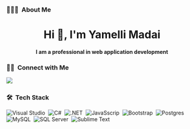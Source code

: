 ### 👨🏻‍💻 &nbsp;About Me
<div align="center">
<h1 align="center">Hi 👋, I'm Yamelli Madai</h1>
<h4 align="center">I am a professional in web application development</h4>
</div>

### 🤝🏻 &nbsp;Connect with Me
<a target="_blank" href="[https://www.linkedin.com/in/ahmadshaikhk/](https://www.linkedin.com/in/yamelli-madai-rodriguez-esparza-a77254179/)">
<img src="https://img.shields.io/badge/-LinkedIn-0077B5?style=for-the-badge&logo=Linkedin&logoColor=white"></img></a>
&emsp;


### 🛠 &nbsp;Tech Stack
![Visual Studio](https://img.shields.io/badge/Visual_Studio-5C2D91?style=for-the-badge&logo=visual%20studio&logoColor=white)&nbsp;
![C#](https://img.shields.io/badge/C%23-239120?style=for-the-badge&logo=c-sharp&logoColor=white)&nbsp;
![.NET](https://img.shields.io/badge/.NET-5C2D91?style=for-the-badge&logo=.net&logoColor=white)&nbsp;
![JavaSscrip](https://img.shields.io/badge/JavaScript-F7DF1E?style=for-the-badge&logo=javascript&logoColor=black)&nbsp;
![Bootstrap](https://img.shields.io/badge/bootstrap-%23563D7C.svg?style=for-the-badge&logo=bootstrap&logoColor=white)&nbsp;
![Postgres](https://img.shields.io/badge/postgres-%23316192.svg?style=for-the-badge&logo=postgresql&logoColor=white)&nbsp;
![MySQL](https://img.shields.io/badge/MySQL-4479A1?style=for-the-badge&logo=mysql&logoColor=white)&nbsp;
![SQL Server](https://img.shields.io/badge/Microsoft_SQL_Server-CC2927)&nbsp;
![Sublime Text](https://img.shields.io/badge/sublime_text-%23575757.svg?&style=for-the-badge&logo=sublime-text&logoColor=important)&nbsp;







